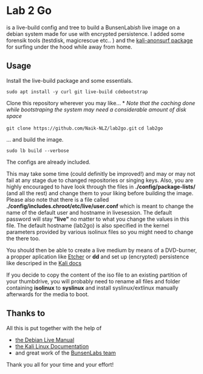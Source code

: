 # Lab 2 Go

is a live-build config and tree to build a BunsenLab*ish* live image
on a debian system made for use with encrypted persistence.
I added some forensik tools (testdisk, magicrescue etc.. ) and the [kali-anonsurf package](https://github.com/Und3rf10w/kali-anonsurf) for surfing under the hood while away from home. 

## Usage

Install the live-build package and some essentials.

`sudo apt install -y curl git live-build cdebootstrap`

Clone this repository wherever you may like... 
\* *Note that the caching done while bootstraping the system may need a considerable amount of disk space*

`git clone https://github.com/Naik-NLZ/lab2go.git`
`cd lab2go`

... and build the image.

`sudo lb build --verbose`

The configs are already included.

This may take some time (could definitly be improved!) and may or may not fail at any stage due to changed repositories or singing keys.
Also, you are highly encouraged to have look through the files in **./config/package-lists/** (and all the rest) and change them to your liking before building the image.
Please also note that there is a file called **./config/includes.chroot/etc/live/user.conf** which is meant to change the name of the default user and hostname in livesession. The default password will stay **"live"** no matter to what you change the values in this file. The default hostname (lab2go) is also specified in the kernel parameters provided by various isolinux files so you might need to change the there too.


You should then be able to create a live medium by means of a DVD-burner, a propper aplication like [Etcher](https://www.balena.io/etcher/) or **dd**
and set up (encrypted) persistence like descriped in the [Kali docs](https://www.kali.org/docs/usb/dojo-kali-linux-usb-persistence-encryption/)

If you decide to copy the content of the iso file to an existing partition of your thumbdrive, you will probably need to rename all files and folder containing **isolinux** to **syslinux** and install syslinux/extlinux manually afterwards for the media to boot. 


## Thanks to

All this is put together with the help of 
 - [the Debian Live Manual](https://live-team.pages.debian.net/live-manual/html/live-manual/toc.en.html)
 - [the Kali Linux Documentation](https://www.kali.org/docs/)
 - and great work of the [BunsenLabs team](https://bunsenlabs.org)
 
Thank you all for your time and your effort!



